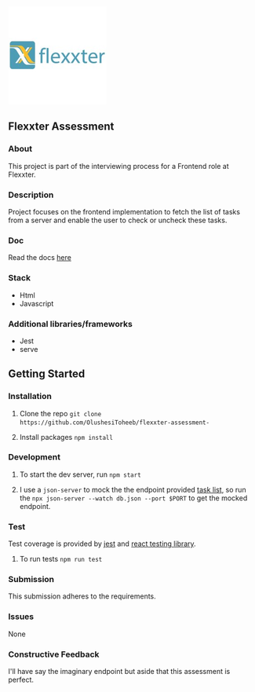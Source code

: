 ![Flexxter](./src/assets/images/flexxter.jpeg)

## Flexxter Assessment

### About

This project is part of the interviewing process for a Frontend role at Flexxter.

### Description

Project focuses on the frontend implementation to fetch the list of tasks from a server and enable the user to check or uncheck these tasks.

### Doc

Read the docs [here](https://github.com/OlushesiToheeb/flexxter-assessment-)

### Stack

-   Html
-   Javascript

### Additional libraries/frameworks

-   Jest
-   serve

## Getting Started

### Installation

1. Clone the repo
   `git clone https://github.com/OlushesiToheeb/flexxter-assessment-`

2. Install packages
   `npm install`

### Development

1. To start the dev server, run
   `npm start`

2. I use a `json-server` to mock the the endpoint provided [task list](https://flexxter.de/Tasks/Get), so run the `npx json-server --watch db.json --port $PORT` to get the mocked endpoint.

### Test

Test coverage is provided by [jest](https://jestjs.io/docs/tutorial-react) and [react testing library](https://testing-library.com/docs/react-testing-library/intro/).

1. To run tests
   `npm run test`

### Submission

This submission adheres to the requirements.

### Issues

None

### Constructive Feedback

I'll have say the imaginary endpoint but aside that this assessment is perfect.
